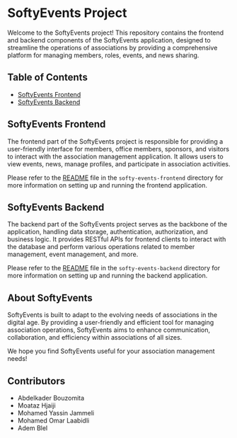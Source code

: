 # SoftyEvents Project

Welcome to the SoftyEvents project! This repository contains the frontend and backend components of the SoftyEvents application, designed to streamline the operations of associations by providing a comprehensive platform for managing members, roles, events, and news sharing.

## Table of Contents

- [SoftyEvents Frontend](./softy-events-frontend/readme.md)
- [SoftyEvents Backend](./softy-events-backend/readme.md)

## SoftyEvents Frontend

The frontend part of the SoftyEvents project is responsible for providing a user-friendly interface for members, office members, sponsors, and visitors to interact with the association management application. It allows users to view events, news, manage profiles, and participate in association activities.

Please refer to the [README](./softy-events-frontend/readme.md) file in the `softy-events-frontend` directory for more information on setting up and running the frontend application.

## SoftyEvents Backend

The backend part of the SoftyEvents project serves as the backbone of the application, handling data storage, authentication, authorization, and business logic. It provides RESTful APIs for frontend clients to interact with the database and perform various operations related to member management, event management, and more.

Please refer to the [README](./softy-events-backend/readme.md) file in the `softy-events-backend` directory for more information on setting up and running the backend application.

## About SoftyEvents

SoftyEvents is built to adapt to the evolving needs of associations in the digital age. By providing a user-friendly and efficient tool for managing association operations, SoftyEvents aims to enhance communication, collaboration, and efficiency within associations of all sizes.

We hope you find SoftyEvents useful for your association management needs!

## Contributors

- Abdelkader Bouzomita
- Moataz Hjaiji
- Mohamed Yassin Jammeli 
- Mohamed Omar Laabidli
- Adem Blel